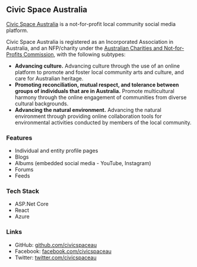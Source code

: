 ## Civic Space Australia

[Civic Space Australia](https://civicspace.com.au) is a not-for-profit local community social media platform.

Civic Space Australia is registered as an Incorporated Association in Australia, and an NFP/charity under the [Australian Charities and Not-for-Profits Commission](https://www.acnc.gov.au/), with the following subtypes:

- **Advancing culture.** Advancing culture through the use of an online platform to promote and foster local community arts and culture, and care for Australian heritage.
- **Promoting reconciliation, mutual respect, and tolerance between groups of individuals that are in Australia.** Promote multicultural harmony through the online engagement of communities from diverse cultural backgrounds.
- **Advancing the natural environment.** Advancing the natural environment through providing online collaboration tools for environmental activities conducted by members of the local community.

### Features

- Individual and entity profile pages
- Blogs
- Albums (embedded social media - YouTube, Instagram)
- Forums
- Feeds

### Tech Stack

- ASP.Net Core
- React
- Azure

### Links

- GitHub: [github.com/civicspaceau](https://github.com/civicspaceau)
- Facebook: [facebook.com/civicspaceau](https://facebook.com/civicspaceau)
- Twitter: [twitter.com/civicspaceau](https://twitter.com/civicspaceau)
